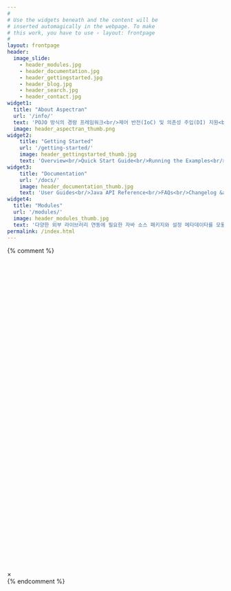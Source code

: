 ```yaml
---
#
# Use the widgets beneath and the content will be
# inserted automagically in the webpage. To make
# this work, you have to use › layout: frontpage
#
layout: frontpage
header:
  image_slide:
    - header_modules.jpg
    - header_documentation.jpg
    - header_gettingstarted.jpg
    - header_blog.jpg
    - header_search.jpg
    - header_contact.jpg
widget1:
  title: "About Aspectran"
  url: '/info/'
  text: 'POJO 방식의 경량 프레임워크<br/>제어 반전(IoC) 및 의존성 주입(DI) 지원<br/>관점 지향 프로그래밍(AOP) 지원<br/>RESTful 웹서비스 구축 환경 지원'
  image: header_aspectran_thumb.png
widget2:
    title: "Getting Started"
    url: '/getting-started/'
    image: header_gettingstarted_thumb.jpg
    text: 'Overview<br/>Quick Start Guide<br/>Running the Examples<br/>Downloads'
widget3:
    title: "Documentation"
    url: '/docs/'
    image: header_documentation_thumb.jpg
    text: 'User Guides<br/>Java API Reference<br/>FAQs<br/>Changelog &amp; Roadmap'
widget4:
  title: "Modules"
  url: '/modules/'
  image: header_modules_thumb.jpg
  text: '다양한 외부 라이브러리 연동에 필요한 자바 소스 패키지와 설정 메타데이타를 모듈 형태로 제공합니다. Aspectran을 사용해서 개발된 공통 모듈을 공유해 보세요.'
permalink: /index.html
---
```

{% comment %}
<div id="videoModal" class="reveal-modal large" data-reveal="">
  <div class="flex-video widescreen vimeo" style="display: block;">
    <iframe width="1280" height="720" src="" frameborder="0" allowfullscreen></iframe>
  </div>
  <a class="close-reveal-modal">&#215;</a>
</div>
{% endcomment %}
